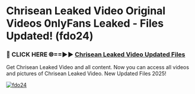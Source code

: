 # Chrisean Leaked Video Original Videos 0nlyFans Leaked - Files Updated! (fdo24)

<h3>🔴 CLICK HERE 🌐==►► <a href="https://tinyurl.com/ehrbuxhb" rel="nofollow">Chrisean Leaked Video Updated Files</a></h3>

Get Chrisean Leaked Video and all content. Now you can access all videos and pictures of Chrisean Leaked Video. New Updated Files 2025!

[![fdo24](https://i.imgur.com/lVYEuWS.gif)](https://tinyurl.com/ehrbuxhb)
